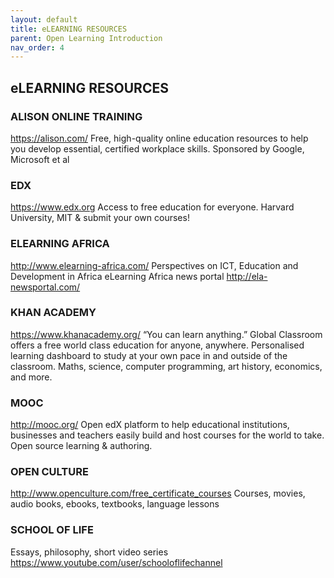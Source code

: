 ```yaml
---
layout: default
title: eLEARNING RESOURCES
parent: Open Learning Introduction
nav_order: 4
---
```


## eLEARNING RESOURCES

### ALISON ONLINE TRAINING
https://alison.com/
Free, high-quality online education resources to help you develop essential, certified workplace skills. Sponsored by Google, Microsoft et al

### EDX
https://www.edx.org
Access to free education for everyone. Harvard University, MIT & submit your own courses!

### ELEARNING AFRICA
http://www.elearning-africa.com/
Perspectives on ICT, Education and Development in Africa
eLearning Africa news portal http://ela-newsportal.com/

### KHAN ACADEMY
https://www.khanacademy.org/
“You can learn anything.” Global Classroom offers a free world class education for anyone, anywhere. Personalised learning dashboard to study at your own pace in and outside of the classroom. Maths, science, computer programming, art history, economics, and more.

### MOOC
http://mooc.org/
Open edX platform to help educational institutions, businesses and teachers easily build and host courses for the world to take. Open source learning & authoring.

### OPEN CULTURE
http://www.openculture.com/free_certificate_courses
Courses, movies, audio books, ebooks, textbooks, language lessons

### SCHOOL OF LIFE 
Essays, philosophy, short video series https://www.youtube.com/user/schooloflifechannel
